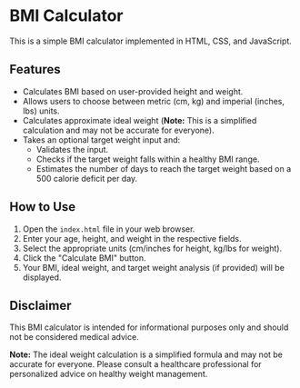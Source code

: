 # BMI Calculator

This is a simple BMI calculator implemented in HTML, CSS, and JavaScript. 

## Features

* Calculates BMI based on user-provided height and weight.
* Allows users to choose between metric (cm, kg) and imperial (inches, lbs) units.
* Calculates approximate ideal weight (**Note:** This is a simplified calculation and may not be accurate for everyone).
* Takes an optional target weight input and:
    * Validates the input.
    * Checks if the target weight falls within a healthy BMI range.
    * Estimates the number of days to reach the target weight based on a 500 calorie deficit per day.

## How to Use

1. Open the `index.html` file in your web browser.
2. Enter your age, height, and weight in the respective fields.
3. Select the appropriate units (cm/inches for height, kg/lbs for weight).
4. Click the "Calculate BMI" button.
5. Your BMI, ideal weight, and target weight analysis (if provided) will be displayed.

## Disclaimer

This BMI calculator is intended for informational purposes only and should not be considered medical advice. 

**Note:** The ideal weight calculation is a simplified formula and may not be accurate for everyone. Please consult a healthcare professional for personalized advice on healthy weight management.

